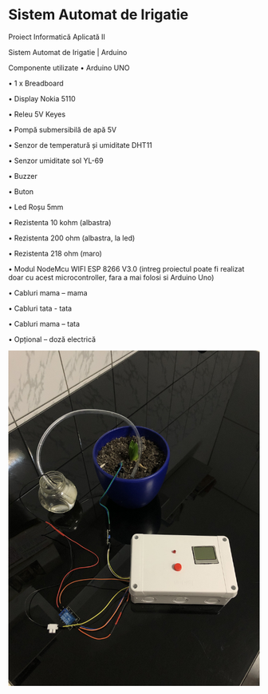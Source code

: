 # Sistem Automat de Irigatie
Proiect Informatică Aplicată II

Sistem Automat de Irigatie | Arduino

Componente utilizate
•	Arduino UNO

•	1 x Breadboard

•	Display Nokia 5110

•	Releu 5V Keyes

• Pompă submersibilă de apă 5V

•	Senzor de temperatură și umiditate DHT11

•	Senzor umiditate sol YL-69

•	Buzzer

•	Buton

•	Led Roșu 5mm

•	Rezistenta 10 kohm (albastra)

•	Rezistenta 200 ohm (albastra, la led)

•	Rezistenta 218 ohm (maro)

•	Modul NodeMcu WIFI ESP 8266 V3.0 (intreg proiectul poate fi realizat doar cu acest microcontroller, fara a mai folosi si Arduino Uno)

•	Cabluri mama – mama

•	Cabluri tata - tata

•	Cabluri mama – tata

•	Opțional – doză electrică 

![alt text](https://github.com/RujoiRazvan/sistemAutomatDeIrigatie/blob/341d5dd3df3abc80188f55fccf02b9254a51468c/Poze%20proiect/2020-12-09%2018.13.12%20IMG_5424.JPG)
